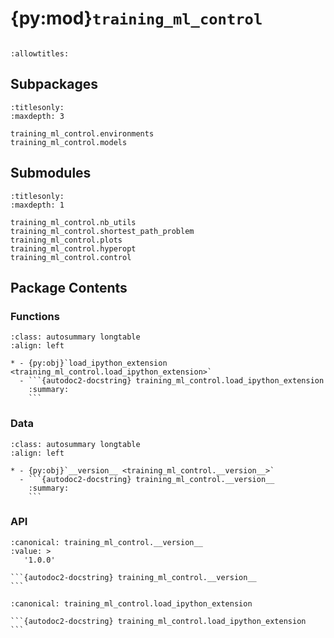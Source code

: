 # {py:mod}`training_ml_control`

```{py:module} training_ml_control
```

```{autodoc2-docstring} training_ml_control
:allowtitles:
```

## Subpackages

```{toctree}
:titlesonly:
:maxdepth: 3

training_ml_control.environments
training_ml_control.models
```

## Submodules

```{toctree}
:titlesonly:
:maxdepth: 1

training_ml_control.nb_utils
training_ml_control.shortest_path_problem
training_ml_control.plots
training_ml_control.hyperopt
training_ml_control.control
```

## Package Contents

### Functions

````{list-table}
:class: autosummary longtable
:align: left

* - {py:obj}`load_ipython_extension <training_ml_control.load_ipython_extension>`
  - ```{autodoc2-docstring} training_ml_control.load_ipython_extension
    :summary:
    ```
````

### Data

````{list-table}
:class: autosummary longtable
:align: left

* - {py:obj}`__version__ <training_ml_control.__version__>`
  - ```{autodoc2-docstring} training_ml_control.__version__
    :summary:
    ```
````

### API

````{py:data} __version__
:canonical: training_ml_control.__version__
:value: >
   '1.0.0'

```{autodoc2-docstring} training_ml_control.__version__
```

````

````{py:function} load_ipython_extension(ipython)
:canonical: training_ml_control.load_ipython_extension

```{autodoc2-docstring} training_ml_control.load_ipython_extension
```
````
